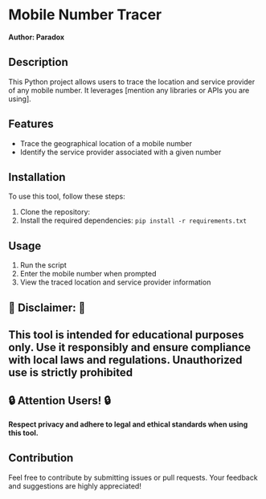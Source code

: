 # Mobile Number Tracer

**Author: Paradox**

## Description
This Python project allows users to trace the location and service provider of any mobile number. It leverages [mention any libraries or APIs you are using].

## Features
- Trace the geographical location of a mobile number
- Identify the service provider associated with a given number

## Installation
To use this tool, follow these steps:
1. Clone the repository: 
2. Install the required dependencies: `pip install -r requirements.txt`

## Usage
1. Run the script
2. Enter the mobile number when prompted
3. View the traced location and service provider information


## 🚨 Disclaimer: 🚨
## This tool is intended for educational purposes only. Use it responsibly and ensure compliance with local laws and regulations. Unauthorized use is strictly prohibited ##

## 🔒 Attention Users! 🔒
**Respect privacy and adhere to legal and ethical standards when using this tool.**

## Contribution
Feel free to contribute by submitting issues or pull requests. Your feedback and suggestions are highly appreciated!

